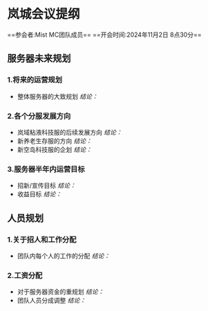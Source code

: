 # **岚城会议提纲**
 ==参会者:Mist MC团队成员==
 ==开会时间:2024年11月2日 8点30分==
 ##  服务器未来规划
### 1.将来的运营规划
- 整体服务器的大致规划
*结论：*
### 2.各个分服发展方向
- 岚域粘液科技服的后续发展方向
*结论：*
- 新养老生存服的方向
 *结论：*
- 新空岛科技服的企划
*结论：*
### 3.服务器半年内运营目标
- 招新/宣传目标
 *结论：*
- 收益目标
 *结论：*
## 人员规划
### 1.关于招人和工作分配
- 团队内每个人的工作的分配
 *结论：*
### 2.工资分配
- 对于服务器资金的重规划
 *结论：*
- 团队人员分成调整
 *结论：*






<!--stackedit_data:
eyJoaXN0b3J5IjpbLTE1MzUwMjcxMzldfQ==
-->